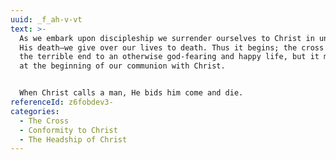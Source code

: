```yaml
---
uuid: _f_ah-v-vt
text: >-
  As we embark upon discipleship we surrender ourselves to Christ in union with
  His death—we give over our lives to death. Thus it begins; the cross is not
  the terrible end to an otherwise god-fearing and happy life, but it meets us
  at the beginning of our communion with Christ.


  When Christ calls a man, He bids him come and die.
referenceId: z6fobdev3-
categories:
  - The Cross
  - Conformity to Christ
  - The Headship of Christ
---
```

